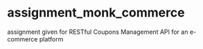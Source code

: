 # assignment_monk_commerce
assignment given for RESTful Coupons Management API for an e-commerce platform
